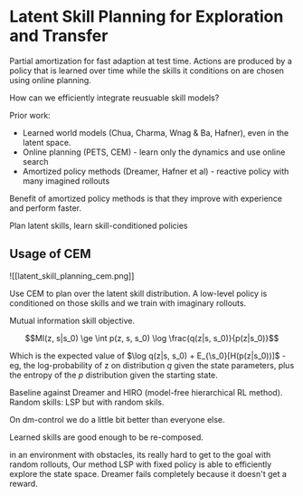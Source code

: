 # Latent Skill Planning for Exploration and Transfer

Partial amortization for fast adaption at test time. Actions are produced by a policy that is learned over time while the skills it conditions on are chosen using online planning.

How can we efficiently integrate reusuable skill models?

Prior work:
 - Learned world models (Chua, Charma, Wnag & Ba, Hafner), even in the latent space.
 - Online planning (PETS, CEM) - learn only the dynamics and use online search
 - Amortized policy methods (Dreamer, Hafner et al) - reactive policy with many imagined rollouts

Benefit of amortized policy methods is that they improve with experience and perform faster.

Plan latent skills, learn skill-conditioned policies

## Usage of CEM

![[latent_skill_planning_cem.png]]

Use CEM to plan over the latent skill distribution. A low-level policy is conditioned on those skills and we train with imaginary rollouts.

Mutual information skill objective.

$$MI(z, s|s_0) \ge \int p(z, s, s_0) \log \frac{q(z|s, s_0)}{p(z|s_0)}$$

Which is the expected value of $\log q(z|s, s_0) + E_{\s_0}[H(p(z|s_0))]$ - eg, the log-probability of z on distribution $q$ given the state parameters, plus the entropy of the $p$ distribution given the starting state.

Baseline against Dreamer and HIRO (model-free hierarchical RL method). Random skills: LSP but with random skils.

On dm-control we do a little bit better than everyone else.

Learned skills are good enough to be re-composed.

in an environment with obstacles, its really hard to get to the goal with random rollouts, Our method LSP with fixed policy is able to efficiently explore the state space. Dreamer fails completely because it doesn't get a reward.





